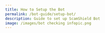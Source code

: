 ```yaml
---
title: How to Setup the Bot
permalink: /bot-guide/setup-bot/
description: Guide to set up ScamShield Bot
image: /images/bot checking infopic.png
---
```

